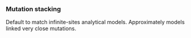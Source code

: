 ### Mutation stacking

Default to match infinite-sites analytical models. Approximately models linked very close mutations. 

